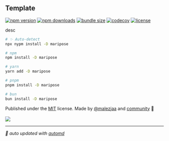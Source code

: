 ## Template

<!-- automd:badges color="yellow" license name="maripose" codecov bundlephobia packagephobia -->

[![npm version](https://img.shields.io/npm/v/maripose?color=yellow)](https://npmjs.com/package/maripose)
[![npm downloads](https://img.shields.io/npm/dm/maripose?color=yellow)](https://npmjs.com/package/maripose)
[![bundle size](https://img.shields.io/bundlephobia/minzip/maripose?color=yellow)](https://bundlephobia.com/package/maripose)
[![codecov](https://img.shields.io/codecov/c/gh/js/create-kurogashi?color=yellow)](https://codecov.io/gh/js/create-kurogashi)
[![license](https://img.shields.io/github/license/js/create-kurogashi?color=yellow)](https://github.com/js/create-kurogashi/blob/main/LICENSE)

<!-- /automd -->

desc

<!-- automd:pm-install name="maripose" dev -->

```sh
# ✨ Auto-detect
npx nypm install -D maripose

# npm
npm install -D maripose

# yarn
yarn add -D maripose

# pnpm
pnpm install -D maripose

# bun
bun install -D maripose
```

<!-- /automd -->

<!-- automd:contributors author="malezjaa" license="MIT" github="maripose-js/maripose" -->

Published under the [MIT](https://github.com/maripose-js/maripose/blob/main/LICENSE) license.
Made by [@malezjaa](https://github.com/malezjaa) and [community](https://github.com/maripose-js/maripose/graphs/contributors) 💛
<br><br>
<a href="https://github.com/maripose-js/maripose/graphs/contributors">
<img src="https://contrib.rocks/image?repo=maripose-js/maripose" />
</a>

<!-- /automd -->

<!-- automd:with-automd -->

---

_🤖 auto updated with [automd](https://automd.unjs.io)_

<!-- /automd -->
